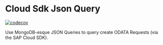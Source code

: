 # Cloud Sdk Json Query
[![codecov](https://codecov.io/gh/sinnaj-r/cloud-sdk-json-query/branch/master/graph/badge.svg?token=DIY8WNR1J6)](https://codecov.io/gh/sinnaj-r/cloud-sdk-json-query)

Use MongoDB-esque JSON Queries to query create ODATA Requests (via the SAP Cloud SDK).
